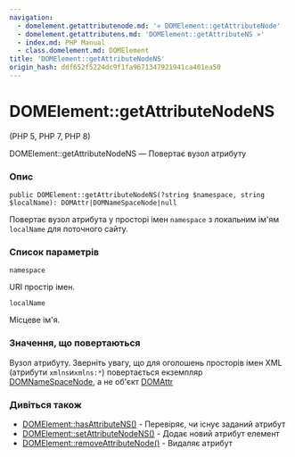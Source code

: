 ```yaml
---
navigation:
  - domelement.getattributenode.md: '« DOMElement::getAttributeNode'
  - domelement.getattributens.md: 'DOMElement::getAttributeNS »'
  - index.md: PHP Manual
  - class.domelement.md: DOMElement
title: 'DOMElement::getAttributeNodeNS'
origin_hash: ddf652f5224dc9f1fa9671347921941ca401ea50
---
```

# DOMElement::getAttributeNodeNS

(PHP 5, PHP 7, PHP 8)

DOMElement::getAttributeNodeNS — Повертає вузол атрибуту

### Опис

```methodsynopsis
public DOMElement::getAttributeNodeNS(?string $namespace, string $localName): DOMAttr|DOMNameSpaceNode|null
```

Повертає вузол атрибута у просторі імен `namespace` з локальним ім'ям `localName` для поточного сайту.

### Список параметрів

`namespace`

URI простір імен.

`localName`

Місцеве ім'я.

### Значення, що повертаються

Вузол атрибуту. Зверніть увагу, що для оголошень просторів імен XML (атрибути `xmlns`и`xmlns:*`) повертається екземпляр [DOMNameSpaceNode](class.domnamespacenode.md), а не об'єкт [DOMAttr](class.domattr.md)

### Дивіться також

-   [DOMElement::hasAttributeNS()](domelement.hasattributens.md) \- Перевіряє, чи існує заданий атрибут
-   [DOMElement::setAttributeNodeNS()](domelement.setattributenodens.md) \- Додає новий атрибут елемент
-   [DOMElement::removeAttributeNode()](domelement.removeattributenode.md) \- Видаляє атрибут

